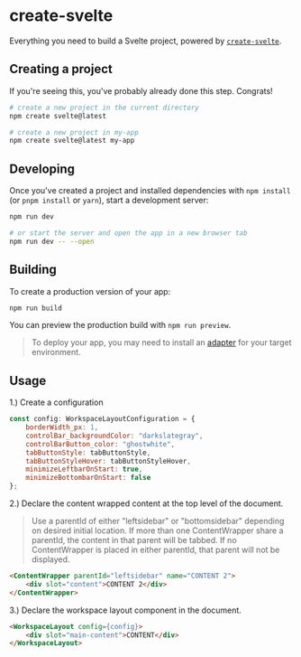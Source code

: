 # create-svelte

Everything you need to build a Svelte project, powered by [`create-svelte`](https://github.com/sveltejs/kit/tree/master/packages/create-svelte).

## Creating a project

If you're seeing this, you've probably already done this step. Congrats!

```bash
# create a new project in the current directory
npm create svelte@latest

# create a new project in my-app
npm create svelte@latest my-app
```

## Developing

Once you've created a project and installed dependencies with `npm install` (or `pnpm install` or `yarn`), start a development server:

```bash
npm run dev

# or start the server and open the app in a new browser tab
npm run dev -- --open
```

## Building

To create a production version of your app:

```bash
npm run build
```

You can preview the production build with `npm run preview`.

> To deploy your app, you may need to install an [adapter](https://kit.svelte.dev/docs/adapters) for your target environment.

## Usage

1.) Create a configuration

```javascript
const config: WorkspaceLayoutConfiguration = {
    borderWidth_px: 1,
    controlBar_backgroundColor: "darkslategray",
    controlBarButton_color: "ghostwhite",
    tabButtonStyle: tabButtonStyle,
    tabButtonStyleHover: tabButtonStyleHover,
    minimizeLeftbarOnStart: true,
    minimizeBottombarOnStart: false
};
```

2.) Declare the content wrapped content at the top level of the document.
> Use a parentId of either "leftsidebar" or "bottomsidebar" depending on desired initial location.
> If more than one ContentWrapper share a parentId, the content in that parent will be tabbed.
> If no ContentWrapper is placed in either parentId, that parent will not be displayed.
```html
<ContentWrapper parentId="leftsidebar" name="CONTENT 2">
    <div slot="content">CONTENT 2</div>
</ContentWrapper>
```

3.) Declare the workspace layout component in the document.
```html
<WorkspaceLayout config={config}>
    <div slot="main-content">CONTENT</div>
</WorkspaceLayout>
```



